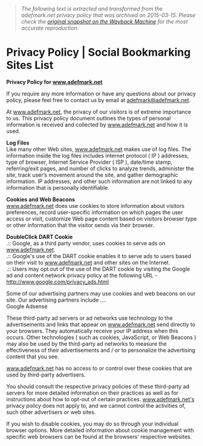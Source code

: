> *The following text is extracted and transformed from the adefmark.net privacy policy that was archived on 2015-03-15. Please check the [original snapshot on the Wayback Machine](https://web.archive.org/web/20150315062437id_/http%3A//www.adefmark.net/static/privacy-policy) for the most accurate reproduction.*

# Privacy Policy | Social Bookmarking Sites List

**Privacy Policy for www.adefmark.net**

If you require any more information or have any questions about our privacy policy, please feel free to contact us by email at adefmark@adefmark.net. 

At www.adefmark.net, the privacy of our visitors is of extreme importance to us. This privacy policy document outlines the types of personal information is received and collected by www.adefmark.net and how it is used. 

**Log Files**  
Like many other Web sites, www.adefmark.net makes use of log files. The information inside the log files includes internet protocol ( IP ) addresses, type of browser, Internet Service Provider ( ISP ), date/time stamp, referring/exit pages, and number of clicks to analyze trends, administer the site, track user’s movement around the site, and gather demographic information. IP addresses, and other such information are not linked to any information that is personally identifiable. 

**Cookies and Web Beacons**   
www.adefmark.net does use cookies to store information about visitors preferences, record user-specific information on which pages the user access or visit, customize Web page content based on visitors browser type or other information that the visitor sends via their browser. 

**DoubleClick DART Cookie**   
.:: Google, as a third party vendor, uses cookies to serve ads on www.adefmark.net.  
.:: Google's use of the DART cookie enables it to serve ads to users based on their visit to www.adefmark.net and other sites on the Internet.   
.:: Users may opt out of the use of the DART cookie by visiting the Google ad and content network privacy policy at the following URL - http://www.google.com/privacy_ads.html 

Some of our advertising partners may use cookies and web beacons on our site. Our advertising partners include ....  
Google Adsense

These third-party ad servers or ad networks use technology to the advertisements and links that appear on www.adefmark.net send directly to your browsers. They automatically receive your IP address when this occurs. Other technologies ( such as cookies, JavaScript, or Web Beacons ) may also be used by the third-party ad networks to measure the effectiveness of their advertisements and / or to personalize the advertising content that you see. 

www.adefmark.net has no access to or control over these cookies that are used by third-party advertisers. 

You should consult the respective privacy policies of these third-party ad servers for more detailed information on their practices as well as for instructions about how to opt-out of certain practices. www.adefmark.net's privacy policy does not apply to, and we cannot control the activities of, such other advertisers or web sites. 

If you wish to disable cookies, you may do so through your individual browser options. More detailed information about cookie management with specific web browsers can be found at the browsers' respective websites. 

